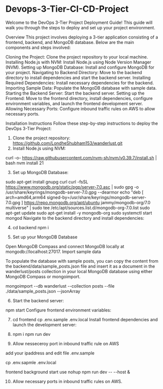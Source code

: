 # Devops-3-Tier-CI-CD-Project

Welcome to the DevOps 3-Tier Project Deployment Guide! This guide will walk you through the steps to deploy and set up your project environment.

Overview
This project involves deploying a 3-tier application consisting of a frontend, backend, and MongoDB database. Below are the main components and steps involved:

Cloning the Project: Clone the project repository to your local machine.
Installing Node.js with NVM: Install Node.js using Node Version Manager (NVM).
Setting up MongoDB Database: Install and configure MongoDB for your project.
Navigating to Backend Directory: Move to the backend directory to install dependencies and start the backend server.
Installing Required Dependencies: Install necessary dependencies for the backend.
Importing Sample Data: Populate the MongoDB database with sample data.
Starting the Backend Server: Start the backend server.
Setting up the Frontend: Move to the frontend directory, install dependencies, configure environment variables, and launch the frontend development server.
Allowing Necessary Ports: Configure inbound traffic rules on AWS to allow necessary ports.

Installation Instructions
Follow these step-by-step instructions to deploy the DevOps 3-Tier Project:

1. Clone the project repository: https://github.com/LondheShubham153/wanderlust.git
2. Install Node.js using NVM:

curl -o- https://raw.githubusercontent.com/nvm-sh/nvm/v0.39.7/install.sh | bash
nvm install 21

3. Set up MongoDB Database:

sudo apt-get install gnupg curl
curl -fsSL https://www.mongodb.org/static/pgp/server-7.0.asc | sudo gpg -o /usr/share/keyrings/mongodb-server-7.0.gpg --dearmor
echo "deb [ arch=amd64,arm64 signed-by=/usr/share/keyrings/mongodb-server-7.0.gpg ] https://repo.mongodb.org/apt/ubuntu jammy/mongodb-org/7.0 multiverse" | sudo tee /etc/apt/sources.list.d/mongodb-org-7.0.list
sudo apt-get update
sudo apt-get install -y mongodb-org
sudo systemctl start mongod
Navigate to the backend directory and install dependencies:

4. cd backend
   npm i

5. Set up your MongoDB Database

Open MongoDB Compass and connect MongoDB locally at mongodb://localhost:27017.
Import sample data

To populate the database with sample posts, you can copy the content from the backend/data/sample_posts.json file and insert it as a document in the wanderlust/posts collection in your local MongoDB database using either MongoDB Compass or mongoimport.

mongoimport --db wanderlust --collection posts --file ./data/sample_posts.json --jsonArray

6. Start the backend server:

npm start
Configure frontend environment variables:

7. cd frontend
cp .env.sample .env.local
Install frontend dependencies and launch the development server:

8. npm i
npm run dev

9. Allow nesseceroy port in inbound traffic rule on AWS

add your ipaddress and edit file .env.sample

cp .env.sapmle .env.local

frontend background start use nohup npm run dev -- --host &

10. Allow necessary ports in inbound traffic rules on AWS.
